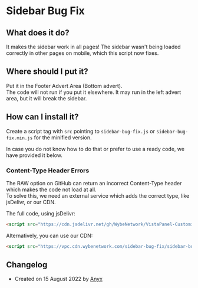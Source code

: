 # Sidebar Bug Fix  

## What does it do?  
It makes the sidebar work in all pages!
The sidebar wasn't being loaded correctly in other pages on mobile, which this script now fixes.

## Where should I put it?  
Put it in the Footer Advert Area (Bottom advert).  
The code will not run if you put it elsewhere. It may run in the left advert area, but it will break the sidebar.

## How can I install it?   
Create a script tag with `src` pointing to `sidebar-bug-fix.js` or `sidebar-bug-fix.min.js` for the minified version.  

In case you do not know how to do that or prefer to use a ready code, we have provided it below.

###  Content-Type Header Errors
The RAW option on GitHub can return an incorrect Content-Type header which makes the code not load at all.  
To solve this, we need an external service which adds the correct type, like jsDelivr, or our CDN.

The full code, using jsDelivr:
```html
<script src="https://cdn.jsdelivr.net/gh/WybeNetwork/VistaPanel-Customizations@2.3.2/sidebar-bug-fix/sidebar-bug-fix.js" type="text/javascript"></script>
```
Alternatively, you can use our CDN:
```html
<script src="https://vpc.cdn.wybenetwork.com/sidebar-bug-fix/sidebar-bug-fix.js" type="text/javascript"></script>
```
## Changelog
* Created on 15 August 2022 by [Anyx](https://github.com/4yx)